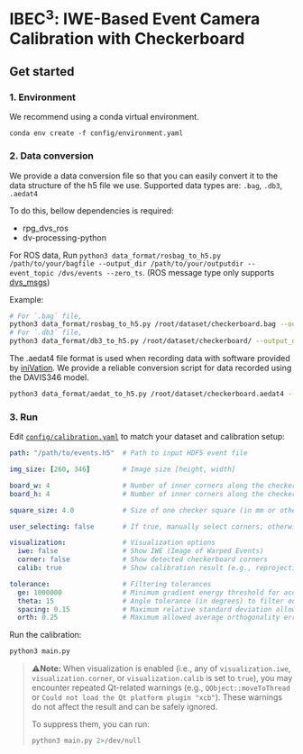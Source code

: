 # IBEC$^3$: IWE-Based Event Camera Calibration with Checkerboard
## Get started
### 1. Environment
We recommend using a conda virtual environment.
```
conda env create -f config/environment.yaml
```

### 2. Data conversion
We provide a data conversion file so that you can easily convert it to the data structure of the h5 file we use.
Supported data types are: `.bag`, `.db3`, `.aedat4`

To do this, bellow dependencies is required:
- rpg_dvs_ros
- dv-processing-python

For ROS data, Run `python3 data_format/rosbag_to_h5.py /path/to/your/bagfile --output_dir /path/to/your/outputdir --event_topic /dvs/events --zero_ts`. (ROS message type only supports [dvs_msgs](https://github.com/uzh-rpg/rpg_dvs_ros/tree/master/dvs_msgs))

Example:
```bash
# For `.bag` file,
python3 data_format/rosbag_to_h5.py /root/dataset/checkerboard.bag --output_dir /root/dataset/h5/ --event_topic /dvs/events --zero_ts
# For `.db3` file,
python3 data_format/db3_to_h5.py /root/dataset/checkerboard/ --output_dir /root/dataset/h5/ --event_topic /dvs/events --zero_ts
```

The .aedat4 file format is used when recording data with software provided by [iniVation](https://docs.inivation.com/software/dv/gui/record-playback.html). We provide a reliable conversion script for data recorded using the DAVIS346 model.
```bash
python3 data_format/aedat_to_h5.py /root/dataset/checkerboard.aedat4 --output_dir /root/dataset/h5/ --output_name checker.h5 --zero_ts
```

### 3. Run

Edit [`config/calibration.yaml`](https://github.com/taehun-ryu/3D_vision_IBEC3/blob/main/config/calibration.yaml) to match your dataset and calibration setup:

```yaml
path: "/path/to/events.h5"  # Path to input HDF5 event file

img_size: [260, 346]        # Image size [height, width]

board_w: 4                  # Number of inner corners along the checkerboard width
board_h: 4                  # Number of inner corners along the checkerboard height

square_size: 4.0            # Size of one checker square (in mm or other real-world units)

user_selecting: false       # If true, manually select corners; otherwise, auto-detect

visualization:              # Visualization options
  iwe: false                # Show IWE (Image of Warped Events)
  corner: false             # Show detected checkerboard corners
  calib: true               # Show calibration result (e.g., reprojection)

tolerance:                  # Filtering tolerances
  ge: 1000000               # Minimum gradient energy threshold for acceptance
  theta: 15                 # Angle tolerance (in degrees) to filter out pure linear motion (e.g., near 0/90/180/270°)
  spacing: 0.15             # Maximum relative standard deviation allowed for row/column spacing (e.g., 0.15 = ±15%)
  orth: 0.25                # Maximum allowed average orthogonality error (mean |cos(θ)|, ideal is 0 for right angles)
```

Run the calibration:
```bash
python3 main.py
```

> ⚠️**Note:**
> When visualization is enabled (i.e., any of `visualization.iwe`, `visualization.corner`, or `visualization.calib` is set to `true`),
> you may encounter repeated Qt-related warnings (e.g., `QObject::moveToThread` or
> `Could not load the Qt platform plugin "xcb"`).
> These warnings do not affect the result and can be safely ignored.
>
> To suppress them, you can run:
> ```bash
> python3 main.py 2>/dev/null
> ```